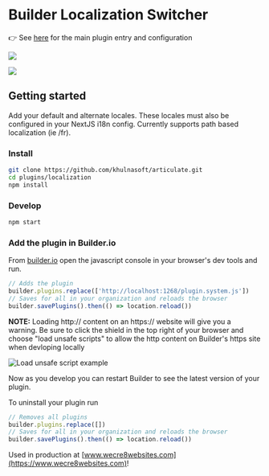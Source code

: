 # Builder Localization Switcher

👉 See [here](src/plugin.ts) for the main plugin entry and configuration

![](https://i.imgur.com/9cTB7zp.png)

![](https://i.imgur.com/GM9braZ.png)

## Getting started

Add your default and alternate locales. These locales must also be configured in your NextJS i18n config. Currently supports path based localization (ie /fr).

### Install

```bash
git clone https://github.com/khulnasoft/articulate.git
cd plugins/localization
npm install
```

### Develop

```bash
npm start
```

### Add the plugin in Builder.io

From [builder.io](https://builder.io) open the javascript console in your browser's dev tools and run.

```js
// Adds the plugin
builder.plugins.replace(['http://localhost:1268/plugin.system.js'])
// Saves for all in your organization and reloads the browser
builder.savePlugins().then(() => location.reload())
```

**NOTE:** Loading http:// content on an https:// website will give you a warning. Be sure to click the shield in the top right of your browser and choose "load unsafe scripts" to allow the http content on Builder's https site when devloping locally

<img alt="Load unsafe script example" src="https://i.stack.imgur.com/uSaLL.png">

Now as you develop you can restart Builder to see the latest version of your plugin.

To uninstall your plugin run

```js
// Removes all plugins
builder.plugins.replace([])
// Saves for all in your organization and reloads the browser
builder.savePlugins().then(() => location.reload())
```

Used in production at [www.wecre8websites.com](https://www.wecre8websites.com)!
